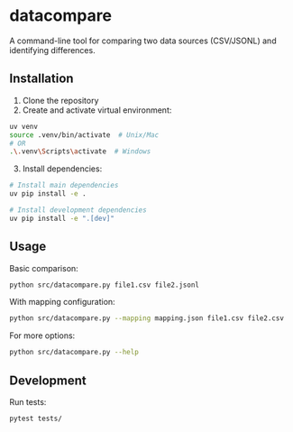 # datacompare

A command-line tool for comparing two data sources (CSV/JSONL) and identifying differences.

## Installation

1. Clone the repository
2. Create and activate virtual environment:
```bash
uv venv
source .venv/bin/activate  # Unix/Mac
# OR
.\.venv\Scripts\activate  # Windows
```

3. Install dependencies:
```bash
# Install main dependencies
uv pip install -e .

# Install development dependencies
uv pip install -e ".[dev]"
```

## Usage

Basic comparison:
```bash
python src/datacompare.py file1.csv file2.jsonl
```

With mapping configuration:
```bash
python src/datacompare.py --mapping mapping.json file1.csv file2.csv
```

For more options:
```bash
python src/datacompare.py --help
```

## Development

Run tests:
```bash
pytest tests/
```
